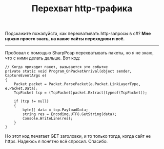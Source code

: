 ﻿---
title: "Перехват http-трафика"
se.owner.user_id: 247831
se.owner.display_name: "Александр"
se.owner.link: "https://ru.stackoverflow.com/users/247831/%d0%90%d0%bb%d0%b5%d0%ba%d1%81%d0%b0%d0%bd%d0%b4%d1%80"
se.link: "https://ru.stackoverflow.com/questions/845750/%d0%9f%d0%b5%d1%80%d0%b5%d1%85%d0%b2%d0%b0%d1%82-http-%d1%82%d1%80%d0%b0%d1%84%d0%b8%d0%ba%d0%b0"
se.question_id: 845750
se.post_type: question
se.score: 1
---
<p>Подскажите пожалуйста, как перехватывать http-запросы в c#? <strong>Мне нужно просто знать, на какие сайты переходили и всё.</strong></p>

<hr>

<p>Пробовал с помощью SharpPcap перехватывать пакеты, но я не знаю, что с ними делать дальше. Вот код:</p>

<pre><code>// Когда приходит пакет, вызывается это событие
private static void Program_OnPacketArrival(object sender, CaptureEventArgs e)
{
    Packet packet = Packet.ParsePacket(e.Packet.LinkLayerType, e.Packet.Data);
    TcpPacket tcp = (TcpPacket)packet.Extract(typeof(TcpPacket));

    if (tcp != null)
    {
        byte[] data = tcp.PayloadData;
        string res = Encoding.UTF8.GetString(data);
        Console.WriteLine(res);
    }
}
</code></pre>

<p>Но этот код печатает GET заголовки, и то только тогда, когда сайт не https. Надеюсь я понятно всё спросил. Спасибо.</p>
